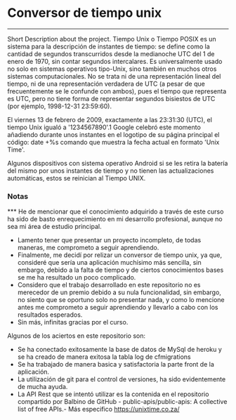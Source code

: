 # Conversor de tiempo unix
***
Short Description about the project.
Tiempo Unix o Tiempo POSIX es un sistema para la descripción de instantes de tiempo: se define como la cantidad de segundos transcurridos desde la medianoche UTC del 1 de enero de 1970, sin contar segundos intercalares. Es universalmente usado no solo en sistemas operativos tipo-Unix, sino también en muchos otros sistemas computacionales. No se trata ni de una representación lineal del tiempo, ni de una representación verdadera de UTC (a pesar de que frecuentemente se le confunde con ambos), pues el tiempo que representa es UTC, pero no tiene forma de representar segundos bisiestos de UTC (por ejemplo, 1998-12-31 23:59:60).

El viernes 13 de febrero de 2009, exactamente a las 23:31:30 (UTC), el tiempo Unix igualó a '1234567890'.1​ Google celebró este momento añadiendo durante unos instantes en el logotipo de su página principal el código: date +%s comando que muestra la fecha actual en formato 'Unix Time'.

Algunos dispositivos con sistema operativo Android si se les retira la batería del mismo por unos instantes de tiempo y no tienen las actualizaciones automáticas, estos se reinician al Tiempo UNIX.

### Notas
*** He de mencionar que el conocimiento adquirido a través de este curso ha sido de basto enrequecimiento en mi desarrollo profesional, aunque no sea mi área de estudio principal. 
* Lamento tener que presentar un proyecto incompleto, de todas maneras, me comprometo a seguir aprendiendo. 
* Finalmente, me decidí por relizar un conversor de tiempo unix, ya que, consideré que sería una aplicación muchísimo más sencilla, sin embargo, debido a la falta de tiempo y de ciertos conocimientos bases se me ha resultado un poco complicado.
* Considero que el trabajo desarrollado en este repositorio no es merecedor de un premio debido a su nula funcionalidad, sin embargo, no siento que se oportuno solo no presentar nada, y como lo mencione antes me comprometo a seguir aprendiendo y llevarlo a cabo con los resultados esperados.
* Sin más, infinitas gracias por el curso.

Algunos de los aciertos en este repositorio son:
* Se ha conectado exitosamente la base de datos de MySql de heroku y se ha creado de manera exitosa la tabla log de cfmigrations
* Se ha trabajado de manera basica y satisfactoria la parte front de la aplicación.
* La utilización de git para el control de versiones, ha sido evidentemente de mucha ayuda.
* La API Rest que se intentó utilizar es la contenida en el repositorio compartido por Balbino de GitHub - public-apis/public-apis: A collective list of free APIs.- Más especifico https://unixtime.co.za/